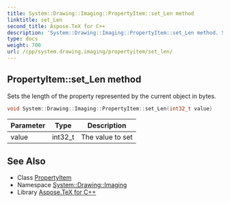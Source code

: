 ```yaml
---
title: System::Drawing::Imaging::PropertyItem::set_Len method
linktitle: set_Len
second_title: Aspose.TeX for C++
description: 'System::Drawing::Imaging::PropertyItem::set_Len method. Sets the length of the property represented by the current object in bytes in C++.'
type: docs
weight: 700
url: /cpp/system.drawing.imaging/propertyitem/set_len/
---
```

## PropertyItem::set_Len method


Sets the length of the property represented by the current object in bytes.

```cpp
void System::Drawing::Imaging::PropertyItem::set_Len(int32_t value)
```


| Parameter | Type | Description |
| --- | --- | --- |
| value | int32_t | The value to set |

## See Also

* Class [PropertyItem](../)
* Namespace [System::Drawing::Imaging](../../)
* Library [Aspose.TeX for C++](../../../)
